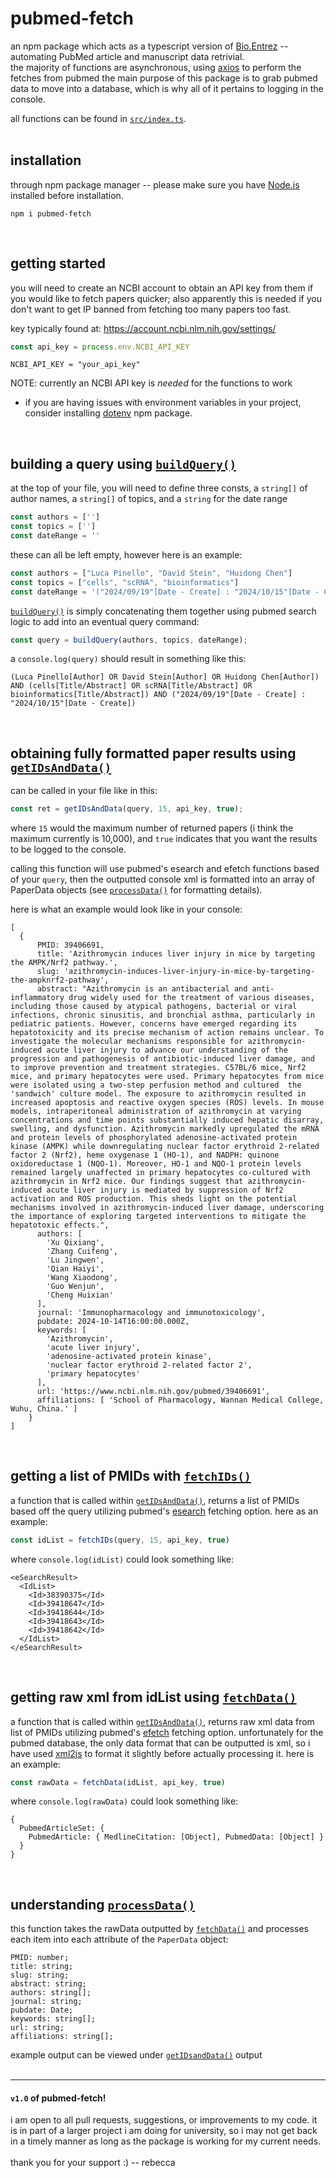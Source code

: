 # pubmed-fetch
an npm package which acts as a typescript version of [Bio.Entrez](https://biopython.org/docs/1.76/api/Bio.Entrez.html) -- automating PubMed article and manuscript data retrivial.  
the majority of functions are asynchronous, using [axios](https://github.com/axios/axios) to perform the fetches from pubmed 
the main purpose of this package is to grab pubmed data to move into a database, which is why all of it pertains to logging in the console. 

all functions can be found in [`src/index.ts`](https://github.com/rebeccacombs/pubmed-fetch/blob/master/src/index.ts).
<br>
<br> 


## installation 
through npm package manager -- please make sure you have [Node.js](https://nodejs.org/en/download/package-manager) installed before installation. 
```
npm i pubmed-fetch
```
<br>

## getting started 

you will need to create an NCBI account to obtain an API key from them if you would like to fetch papers quicker; also apparently this is needed if you don't want to get IP banned from fetching too many papers too fast.

key typically found at: https://account.ncbi.nlm.nih.gov/settings/ 
```index.ts
const api_key = process.env.NCBI_API_KEY
```
```.env
NCBI_API_KEY = "your_api_key"
```
NOTE: currently an NCBI API key is *needed* for the functions to work  
- if you are having issues with environment variables in your project, consider installing [dotenv](https://github.com/motdotla/dotenv#readme) npm package. 

<br>

## building a query using [`buildQuery()`](#building-a-query-using-buildquery)

at the top of your file, you will need to define three consts, a `string[]` of author names, a `string[]` of topics, and a `string` for the date range
```index.ts
const authors = ['']
const topics = ['']
const dateRange = ''
```
these can all be left empty, however here is an example: 
```index.ts
const authors = ["Luca Pinello", "David Stein", "Huidong Chen"]
const topics = ["cells", "scRNA", "bioinformatics"]
const dateRange = '("2024/09/19"[Date - Create] : "2024/10/15"[Date - Create])'
```

[`buildQuery()`](#building-a-query-using-buildquery) is simply concatenating them together using pubmed search logic to add into an eventual query command: 
```index.ts
const query = buildQuery(authors, topics, dateRange);
```
a `console.log(query)` should result in something like this:   
```
(Luca Pinello[Author] OR David Stein[Author] OR Huidong Chen[Author]) AND (cells[Title/Abstract] OR scRNA[Title/Abstract] OR bioinformatics[Title/Abstract]) AND ("2024/09/19"[Date - Create] : "2024/10/15"[Date - Create])
```
<br>

## obtaining fully formatted paper results using [`getIDsAndData()`](#obtaining-fully-formatted-paper-results-using-getidsanddata)
can be called in your file like in this: 
```index.ts
const ret = getIDsAndData(query, 15, api_key, true);
```
where `15` would the maximum number of returned papers (i think the maximum currently is 10,000), and `true` indicates that you want the results to be logged to the console. 

calling this function will use pubmed's esearch and efetch functions based of your `query`, then the outputted console xml is formatted into an array of PaperData objects (see [`processData()`](#understanding-processdata) for formatting details).
<br>

here is what an example would look like in your console: 
```
[
  {
      PMID: 39406691,
      title: 'Azithromycin induces liver injury in mice by targeting the AMPK/Nrf2 pathway.',
      slug: 'azithromycin-induces-liver-injury-in-mice-by-targeting-the-ampknrf2-pathway',
      abstract: "Azithromycin is an antibacterial and anti-inflammatory drug widely used for the treatment of various diseases, including those caused by atypical pathogens, bacterial or viral infections, chronic sinusitis, and bronchial asthma, particularly in pediatric patients. However, concerns have emerged regarding its hepatotoxicity and its precise mechanism of action remains unclear. To investigate the molecular mechanisms responsible for azithromycin-induced acute liver injury to advance our understanding of the progression and pathogenesis of antibiotic-induced liver damage, and to improve prevention and treatment strategies. C57BL/6 mice, Nrf2 mice, and primary hepatocytes were used. Primary hepatocytes from mice were isolated using a two-step perfusion method and cultured  the 'sandwich' culture model. The exposure to azithromycin resulted in increased apoptosis and reactive oxygen species (ROS) levels. In mouse models, intraperitoneal administration of azithromycin at varying concentrations and time points substantially induced hepatic disarray, swelling, and dysfunction. Azithromycin markedly upregulated the mRNA and protein levels of phosphorylated adenosine-activated protein kinase (AMPK) while downregulating nuclear factor erythroid 2-related factor 2 (Nrf2), heme oxygenase 1 (HO-1), and NADPH: quinone oxidoreductase 1 (NQO-1). Moreover, HO-1 and NQO-1 protein levels remained largely unaffected in primary hepatocytes co-cultured with azithromycin in Nrf2 mice. Our findings suggest that azithromycin-induced acute liver injury is mediated by suppression of Nrf2 activation and ROS production. This sheds light on the potential mechanisms involved in azithromycin-induced liver damage, underscoring the importance of exploring targeted interventions to mitigate the hepatotoxic effects.",
      authors: [
        'Xu Qixiang',
        'Zhang Cuifeng',
        'Lu Jingwen',
        'Qian Haiyi',
        'Wang Xiaodong',
        'Guo Wenjun',
        'Cheng Huixian'
      ],
      journal: 'Immunopharmacology and immunotoxicology',
      pubdate: 2024-10-14T16:00:00.000Z,
      keywords: [
        'Azithromycin',
        'acute liver injury',
        'adenosine-activated protein kinase',
        'nuclear factor erythroid 2-related factor 2',
        'primary hepatocytes'
      ],
      url: 'https://www.ncbi.nlm.nih.gov/pubmed/39406691',
      affiliations: [ 'School of Pharmacology, Wannan Medical College, Wuhu, China.' ]
    }
]
```
<br>

## getting a list of PMIDs with [`fetchIDs()`](#getting-a-list-of-pmids-with-fetchids)
a function that is called within [`getIDsAndData()`](#obtaining-fully-formatted-paper-results-using-getidsanddata), returns a list of PMIDs based off the query utilizing pubmed's [esearch](https://www.ncbi.nlm.nih.gov/books/NBK25499/) fetching option.
here as an example: 
```index.ts
const idList = fetchIDs(query, 15, api_key, true)
```
where `console.log(idList)` could look something like: 
```
<eSearchResult>
  <IdList>
    <Id>38390375</Id>
    <Id>39418647</Id>
    <Id>39418644</Id>
    <Id>39418643</Id>
    <Id>39418642</Id>
  </IdList>
</eSearchResult> 
```
<br>

## getting raw xml from idList using [`fetchData()`](#getting-raw-xml-from-idlist-using-fetchdata)
a function that is called within [`getIDsAndData()`](#obtaining-fully-formatted-paper-results-using-getidsanddata), returns raw xml data from list of PMIDs utilizing pubmed's [efetch](https://www.ncbi.nlm.nih.gov/books/NBK25499/) fetching option. unfortunately for the pubmed database, the only data format that can be outputted is xml, so i have used [xml2js](https://www.npmjs.com/package/xml2js) to format it slightly before actually processing it. 
here is an example: 
```index.ts
const rawData = fetchData(idList, api_key, true)
```
where `console.log(rawData)` could look something like: 
```
{
  PubmedArticleSet: {
    PubmedArticle: { MedlineCitation: [Object], PubmedData: [Object] }
  }
}
```
<br>

## understanding [`processData()`](#understanding-processdata)
this function takes the rawData outputted by [`fetchData()`](#getting-raw-xml-from-idlist-using-fetchdata) and processes each item into each attribute of the `PaperData` object: 
```
PMID: number;
title: string;
slug: string;
abstract: string;
authors: string[];
journal: string;
pubdate: Date;
keywords: string[];
url: string;
affiliations: string[];
```
example output can be viewed under [`getIDsandData()`](#obtaining-fully-formatted-paper-results-using-getidsanddata) output  
<br>

---
#### `v1.0` of pubmed-fetch!  
i am open to all pull requests, suggestions, or improvements to my code. it is in part of a larger project i am doing for university, so i may not get back in a timely manner as long as the package is working for my current needs.  
<br> 
thank you for your support :) -- rebecca
